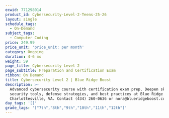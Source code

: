 ```yaml
---
ecwid: 771298014
product_id: Cybersecurity-Level-2-Teens-25-26
layout: single
schedule_tags:
  - On-Demand
subject_tags:
  - Computer Coding
price: 249.99
price_unit: 'price_unit: per month'
category: Ongoing
duration: 4-6 mo
weight: 59
page_title: Cybersecurity Level 2
page_subtitle: Preparation and Certification Exam
ribbon: On Demand
title: Cybersecurity Level 2 | Blue Ridge Boost
description: >-
  Advanced cybersecurity course with certification exam prep. Deepen skills in
  security tools, defense strategies, and best practices at Blue Ridge Boost.
  Charlottesville, VA. Contact (434) 260-0636 or nora@blueridgeboost.com .
day_tags: '[]'
grade_tags: '["7th","8th","9th","10th","11th","12th"]'
---
```


